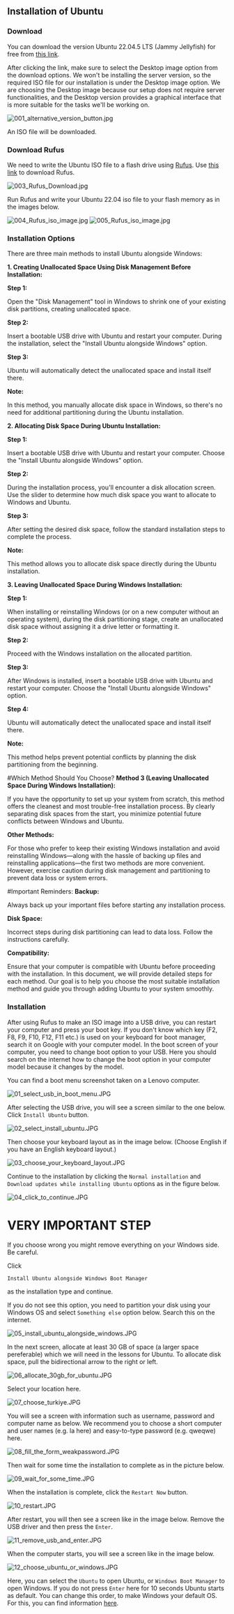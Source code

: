 ## Installation of Ubuntu
### Download
You can download the version Ubuntu 22.04.5 LTS (Jammy Jellyfish) for free from [this link](https://releases.ubuntu.com/22.04/?_gl=1*1ke0b85*_gcl_au*NTMxMTY4NzAuMTcyODQxODcyMA..&_ga=2.196916911.2032042906.1728418720-2114037748.1719220492). 

After clicking the link, make sure to select the Desktop image option from the download options. 
We won't be installing the server version, so the required ISO file for our installation is under the Desktop image option.
We are choosing the Desktop image because our setup does not require server functionalities, and the Desktop version provides a graphical interface that is more suitable for the tasks we'll be working on.

![001_alternative_version_button.jpg](./figures/001_alternative_version_button.jpg)

An ISO file will be downloaded.

### Download Rufus
We need to write the Ubuntu ISO file to a flash drive using [Rufus](https://github.com/ismailhos3/CP2024/blob/main/rufus.md).
Use [this link](https://rufus.ie/en/) to download Rufus.

![003_Rufus_Download.jpg](./figures/003_Rufus_Download.jpg)

Run Rufus and write your Ubuntu 22.04 iso file to your flash memory as in the images below.

![004_Rufus_iso_image.jpg](./figures/004_Rufus_iso_image.jpg)
![005_Rufus_iso_image.jpg](./figures/005_Rufus_iso_image.jpg)

### Installation Options
There are three main methods to install Ubuntu alongside Windows:

**1. Creating Unallocated Space Using Disk Management Before Installation:**

**Step 1:** 

Open the "Disk Management" tool in Windows to shrink one of your existing disk partitions, creating unallocated space.

**Step 2:** 

Insert a bootable USB drive with Ubuntu and restart your computer. During the installation, select the "Install Ubuntu alongside Windows" option.

**Step 3:** 

Ubuntu will automatically detect the unallocated space and install itself there.

**Note:** 

In this method, you manually allocate disk space in Windows, so there's no need for additional partitioning during the Ubuntu installation.

**2. Allocating Disk Space During Ubuntu Installation:**

**Step 1:** 

Insert a bootable USB drive with Ubuntu and restart your computer. 
Choose the "Install Ubuntu alongside Windows" option.

**Step 2:** 

During the installation process, you'll encounter a disk allocation screen. 
Use the slider to determine how much disk space you want to allocate to Windows and Ubuntu.

**Step 3:** 

After setting the desired disk space, follow the standard installation steps to complete the process.

**Note:** 

This method allows you to allocate disk space directly during the Ubuntu installation.

**3. Leaving Unallocated Space During Windows Installation:**

**Step 1:** 

When installing or reinstalling Windows (or on a new computer without an operating system), during the disk partitioning stage, create an unallocated disk space without assigning it a drive letter or formatting it.

**Step 2:** 

Proceed with the Windows installation on the allocated partition.

**Step 3:** 

After Windows is installed, insert a bootable USB drive with Ubuntu and restart your computer.
Choose the "Install Ubuntu alongside Windows" option.

**Step 4:** 

Ubuntu will automatically detect the unallocated space and install itself there.

**Note:** 

This method helps prevent potential conflicts by planning the disk partitioning from the beginning.

#Which Method Should You Choose?
**Method 3 (Leaving Unallocated Space During Windows Installation):**

If you have the opportunity to set up your system from scratch, this method offers the cleanest and most trouble-free installation process. 
By clearly separating disk spaces from the start, you minimize potential future conflicts between Windows and Ubuntu.

**Other Methods:** 

For those who prefer to keep their existing Windows installation and avoid reinstalling Windows—along with the hassle of backing up files and reinstalling applications—the first two methods are more convenient. 
However, exercise caution during disk management and partitioning to prevent data loss or system errors.

#Important Reminders:
**Backup:** 

Always back up your important files before starting any installation process.

**Disk Space:** 

Incorrect steps during disk partitioning can lead to data loss. 
Follow the instructions carefully.

**Compatibility:** 

Ensure that your computer is compatible with Ubuntu before proceeding with the installation.
In this document, we will provide detailed steps for each method. 
Our goal is to help you choose the most suitable installation method and guide you through adding Ubuntu to your system smoothly.

### Installation
After using Rufus to make an ISO image into a USB drive, you can restart your computer and press your boot key.
If you don't know which key (F2, F8, F9, F10, F12, F11 etc.) is used on your keyboard for boot manager, search it on Google with your computer model.
In the boot screen of your computer, you need to change boot option to your USB.
Here you should search on the internet how to change the boot option in your computer model because it changes by the model.

You can find a boot menu screenshot taken on a Lenovo computer.

![01_select_usb_in_boot_menu.JPG](./figures/01_select_usb_in_boot_menu.JPG)

After selecting the USB drive, you will see a screen similar to the one below. 
Click `Install Ubuntu` button.  

![02_select_install_ubuntu.JPG](./figures/02_select_install_ubuntu.JPG)

Then choose your keyboard layout as in the image below. (Choose English if you have an English keyboard layout.)

![03_choose_your_keyboard_layout.JPG](./figures/03_choose_your_keyboard_layout.JPG)

Continue to the installation by clicking the `Normal installation` and `Download updates while installing Ubuntu` options as in the figure below.

![04_click_to_continue.JPG](./figures/04_click_to_continue.JPG)

# VERY IMPORTANT STEP
If you choose wrong you might remove everything on your Windows side. Be careful.

Click 

`Install Ubuntu alongside Windows Boot Manager` 

as the installation type and continue.

If you do not see this option, you need to partition your disk using your Windows OS and select `Something else` option below. Search this on the internet. 

![05_install_ubuntu_alongside_windows.JPG](./figures/05_install_ubuntu_alongside_windows.JPG)

In the next screen, allocate at least 30 GB of space (a larger space pereferable) which we will need in the lessons for Ubuntu. 
To allocate disk space, pull the bidirectional arrow to the right or left.

![06_allocate_30gb_for_ubuntu.JPG](./figures/06_allocate_30gb_for_ubuntu.JPG)

Select your location here.

![07_choose_turkiye.JPG](./figures/07_choose_turkiye.JPG)

You will see a screen with information such as username, password and computer name as below.
We recommend you to choose a short computer and user names (e.g. la here) and easy-to-type password (e.g. qweqwe) here.

![08_fill_the_form_weakpassword.JPG](./figures/08_fill_the_form_weakpassword.JPG)

Then wait for some time the installation to complete as in the picture below.

![09_wait_for_some_time.JPG](./figures/09_wait_for_some_time.JPG)

When the installation is complete, click the `Restart Now` button. 

![10_restart.JPG](./figures/10_restart.JPG)

After restart, you will then see a screen like in the image below.
Remove the USB driver and then press the `Enter`. 

![11_remove_usb_and_enter.JPG](./figures/11_remove_usb_and_enter.JPG)

When the computer starts, you will see a screen like in the image below. 

![12_choose_ubuntu_or_windows.JPG](./figures/12_choose_ubuntu_or_windows.JPG)

Here, you can select the `Ubuntu` to open Ubuntu, or `Windows Boot Manager` to open Windows. 
If you do not press `Enter` here for 10 seconds Ubuntu starts as default.
You can change this order, to make Windows your default OS. For this, you can find information [here](https://itsfoss.com/grub-customizer-ubuntu/).

